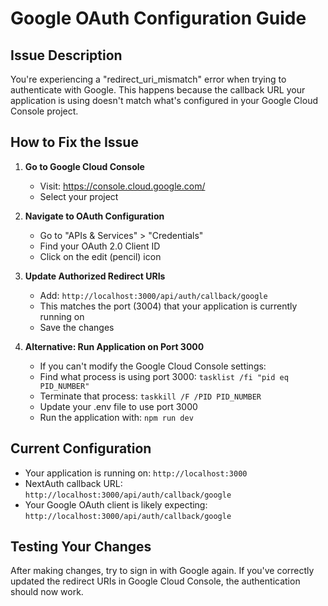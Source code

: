 # Google OAuth Configuration Guide

## Issue Description
You're experiencing a "redirect_uri_mismatch" error when trying to authenticate with Google. This happens because the callback URL your application is using doesn't match what's configured in your Google Cloud Console project.

## How to Fix the Issue

1. **Go to Google Cloud Console**
   - Visit: https://console.cloud.google.com/
   - Select your project

2. **Navigate to OAuth Configuration**
   - Go to "APIs & Services" > "Credentials"
   - Find your OAuth 2.0 Client ID
   - Click on the edit (pencil) icon

3. **Update Authorized Redirect URIs**
   - Add: `http://localhost:3000/api/auth/callback/google`
   - This matches the port (3004) that your application is currently running on
   - Save the changes

4. **Alternative: Run Application on Port 3000**
   - If you can't modify the Google Cloud Console settings:
   - Find what process is using port 3000: `tasklist /fi "pid eq PID_NUMBER"`
   - Terminate that process: `taskkill /F /PID PID_NUMBER`
   - Update your .env file to use port 3000
   - Run the application with: `npm run dev`

## Current Configuration
- Your application is running on: `http://localhost:3000`
- NextAuth callback URL: `http://localhost:3000/api/auth/callback/google`
- Your Google OAuth client is likely expecting: `http://localhost:3000/api/auth/callback/google`

## Testing Your Changes
After making changes, try to sign in with Google again. If you've correctly updated the redirect URIs in Google Cloud Console, the authentication should now work. 